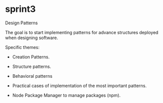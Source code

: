 # sprint3
Design Patterns

The goal is to start implementing patterns for advance structures deployed when designing software.

Specific themes:

* Creation Patterns.

* Structure patterns.

* Behavioral patterns

* Practical cases of implementation of the most important patterns.

* Node Package Manager to manage packages (npm).
